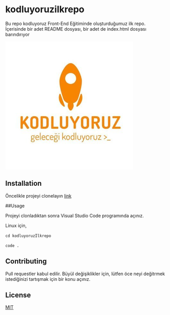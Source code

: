 # kodluyoruzilkrepo

Bu repo kodluyoruz Front-End Eğitiminde oluşturduğumuz ilk repo. İçerisinde bir adet README dosyası, bir adet de index.html dosyası barındırıyor

![Kodluyoruz Logo](https://raw.githubusercontent.com/Kodluyoruz/taskforce/git/git/markdown-nedir-nasil-kullaniriz-/figures/kodluyoruz_logo.jpg)

## Installation

Öncelikle projeyi clonelayın [link](https://github.com/berkpak/kodluyoruzilkrepo.git)

##Usage

Projeyi clonladıktan sonra Visual Studio Code programında açınız.

Linux için,

`cd kodluyoruzİlkrepo`

`code .`

## Contributing

Pull requestler kabul edilir. Büyül değişiklikler için, lütfen öce neyi değitrmek istediğinizi tartışmak için bir konu açınız.

## License
[MIT](https://choosealicense.com/licenses/mit/)
